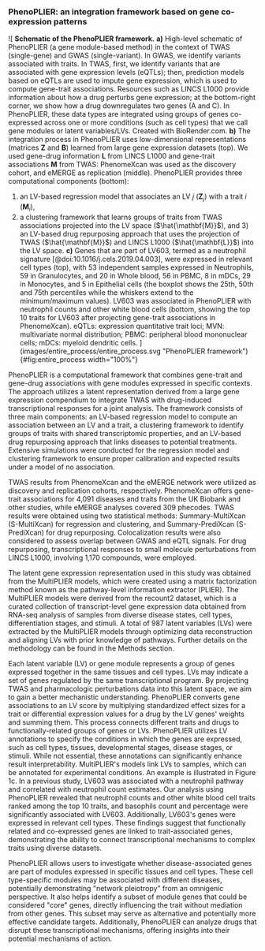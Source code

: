 ### PhenoPLIER: an integration framework based on gene co-expression patterns

![
**Schematic of the PhenoPLIER framework.**
**a)** High-level schematic of PhenoPLIER (a gene module-based method) in the context of TWAS (single-gene) and GWAS (single-variant).
In GWAS, we identify variants associated with traits.
In TWAS, first, we identify variants that are associated with gene expression levels (eQTLs); then, prediction models based on eQTLs are used to impute gene expression, which is used to compute gene-trait associations.
Resources such as LINCS L1000 provide information about how a drug perturbs gene expression; at the bottom-right corner, we show how a drug downregulates two genes (A and C).
In PhenoPLIER, these data types are integrated using groups of genes co-expressed across one or more conditions (such as cell types) that we call gene modules or latent variables/LVs. Created with BioRender.com.
**b)** The integration process in PhenoPLIER uses low-dimensional representations (matrices $\mathbf{Z}$ and $\mathbf{B}$) learned from large gene expression datasets (top).
We used gene-drug information $\mathbf{L}$ from LINCS L1000 and gene-trait associations $\mathbf{M}$ from TWAS: PhenomeXcan was used as the discovery cohort, and eMERGE as replication (middle).
PhenoPLIER provides three computational components (bottom):
1) an LV-based regression model that associates an LV $j$ ($\mathbf{Z}_j$) with a trait $i$ ($\mathbf{M}_i$),
2) a clustering framework that learns groups of traits from TWAS associations projected into the LV space ($\hat{\mathbf{M}}$),
and 3) an LV-based drug repurposing approach that uses the projection of TWAS ($\hat{\mathbf{M}}$) and LINCS L1000 ($\hat{\mathbf{L}}$) into the LV space.
**c)** Genes that are part of LV603, termed as a neutrophil signature [@doi:10.1016/j.cels.2019.04.003], were expressed in relevant cell types (top), with 53 independent samples expressed in Neutrophils, 59 in Granulocytes, and 20 in Whole blood, 56 in PBMC, 8 in mDCs, 29 in Monocytes, and 5 in Epithelial cells (the boxplot shows the 25th, 50th and 75th percentiles while the whiskers extend to the minimum/maximum values).
LV603 was associated in PhenoPLIER with neutrophil counts and other white blood cells (bottom, showing the top 10 traits for LV603 after projecting gene-trait associations in PhenomeXcan).
eQTLs: expression quantitative trait loci;
MVN: multivariate normal distribution;
PBMC: peripheral blood mononuclear cells;
mDCs: myeloid dendritic cells.
](images/entire_process/entire_process.svg "PhenoPLIER framework"){#fig:entire_process width="100%"}


PhenoPLIER is a computational framework that combines gene-trait and gene-drug associations with gene modules expressed in specific contexts.
The approach utilizes a latent representation derived from a large gene expression compendium to integrate TWAS with drug-induced transcriptional responses for a joint analysis.
The framework consists of three main components: an LV-based regression model to compute an association between an LV and a trait, a clustering framework to identify groups of traits with shared transcriptomic properties, and an LV-based drug repurposing approach that links diseases to potential treatments.
Extensive simulations were conducted for the regression model and clustering framework to ensure proper calibration and expected results under a model of no association.


TWAS results from PhenomeXcan and the eMERGE network were utilized as discovery and replication cohorts, respectively.
PhenomeXcan offers gene-trait associations for 4,091 diseases and traits from the UK Biobank and other studies, while eMERGE analyses covered 309 phecodes.
TWAS results were obtained using two statistical methods: Summary-MultiXcan (S-MultiXcan) for regression and clustering, and Summary-PrediXcan (S-PrediXcan) for drug repurposing.
Colocalization results were also considered to assess overlap between GWAS and eQTL signals.
For drug repurposing, transcriptional responses to small molecule perturbations from LINCS L1000, involving 1,170 compounds, were employed.


The latent gene expression representation used in this study was obtained from the MultiPLIER models, which were created using a matrix factorization method known as the pathway-level information extractor (PLIER).
The MultiPLIER models were derived from the recount2 dataset, which is a curated collection of transcript-level gene expression data obtained from RNA-seq analysis of samples from diverse disease states, cell types, differentiation stages, and stimuli.
A total of 987 latent variables (LVs) were extracted by the MultiPLIER models through optimizing data reconstruction and aligning LVs with prior knowledge of pathways.
Further details on the methodology can be found in the Methods section.


Each latent variable (LV) or gene module represents a group of genes expressed together in the same tissues and cell types.
LVs may indicate a set of genes regulated by the same transcriptional program.
By projecting TWAS and pharmacologic perturbations data into this latent space, we aim to gain a better mechanistic understanding.
PhenoPLIER converts gene associations to an LV score by multiplying standardized effect sizes for a trait or differential expression values for a drug by the LV genes' weights and summing them.
This process connects different traits and drugs to functionally-related groups of genes or LVs.
PhenoPLIER utilizes LV annotations to specify the conditions in which the genes are expressed, such as cell types, tissues, developmental stages, disease stages, or stimuli.
While not essential, these annotations can significantly enhance result interpretability.
MultiPLIER's models link LVs to samples, which can be annotated for experimental conditions.
An example is illustrated in Figure 1c.
In a previous study, LV603 was associated with a neutrophil pathway and correlated with neutrophil count estimates.
Our analysis using PhenoPLIER revealed that neutrophil counts and other white blood cell traits ranked among the top 10 traits, and basophils count and percentage were significantly associated with LV603.
Additionally, LV603's genes were expressed in relevant cell types.
These findings suggest that functionally related and co-expressed genes are linked to trait-associated genes, demonstrating the ability to connect transcriptional mechanisms to complex traits using diverse datasets.


PhenoPLIER allows users to investigate whether disease-associated genes are part of modules expressed in specific tissues and cell types.
These cell type-specific modules may be associated with different diseases, potentially demonstrating "network pleiotropy" from an omnigenic perspective.
It also helps identify a subset of module genes that could be considered "core" genes, directly influencing the trait without mediation from other genes.
This subset may serve as alternative and potentially more effective candidate targets.
Additionally, PhenoPLIER can analyze drugs that disrupt these transcriptional mechanisms, offering insights into their potential mechanisms of action.
